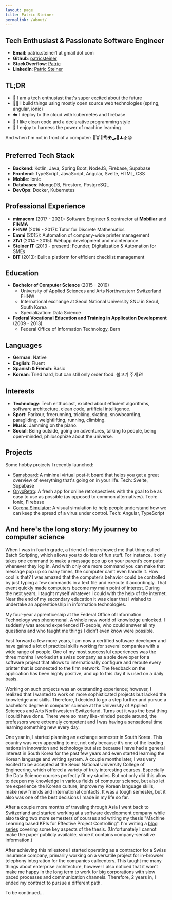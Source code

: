 ```yaml
---
layout: page
title: Patric Steiner
permalink: /about/
---
```


## Tech Enthusiast & Passionate Software Engineer
- **Email**: patric.steiner1 at gmail dot com
- **Github**: [patricsteiner](https://github.com/patricsteiner/)
- **StackOverflow**: [Patric](https://stackoverflow.com/users/4030765/patric)
- **LinkedIn**: [Patric Steiner](https://www.linkedin.com/in/patricsteiner/)

## TL;DR
- 🚀 I am a tech enthusiast that's super excited about the future
- 👨‍💻 I build things using mostly open source web technologies (spring, angular, ionic)
- ☁️ I deploy to the cloud with kubernetes and firebase
- 🔅 I like clean code and a declarative programming style
- 🤖 I enjoy to harness the power of machine learning

And when I'm not in front of a computer: 🏃🏋️🤸🪂🌍🛹🎹♟🏂😁

## Preferred Tech Stack
- **Backend**: Kotlin, Java, Spring Boot, NodeJS, Firebase, Supabase
- **Frontend**: TypeScript, JavaScript, Angular, Svelte, HTML, CSS
- **Mobile**: Ionic
- **Databases**: MongoDB, Firestore, PostgreSQL
- **DevOps**: Docker, Kubernetes

## Professional Experience
- **mimacom** (2017 - 2021): Software Engineer & contractor at **Mobiliar** and **FINMA**
- **FHNW** (2016 - 2017): Tutor for Discrete Mathematics
- **Emmi** (2015): Automation of company-wide printer management
- **ZIVI** (2014 - 2015): Webapp development and maintenance
- **Steiner IT** (2013 - present): Founder, Digitalization & Automation for SMEs
- **BIT** (2013): Built a platform for efficient checklist management

## Education
- **Bachelor of Computer Science** (2015 - 2019)
  - University of Applied Sciences and Arts Northwestern Switzerland FHNW
  - International exchange at Seoul National University SNU in Seoul, South Korea
  - Specialization: Data Science
- **Federal Vocational Education and Training in Application Development** (2009 - 2013)
  - Federal Office of Information Technology, Bern

## Languages
- **German**: Native
- **English**: Fluent
- **Spanish & French**: Basic
- **Korean**: Tried hard, but can still only order food. 불고기 주세요!

## Interests
- **Technology**: Tech enthusiast, excited about efficient algorithms, software architecture, clean code, artificial intelligence.
- **Sport**: Parkour, freerunning, tricking, skating, snowboarding, paragliding, weightlifting, running, climbing. 
- **Music**: Jamming on the piano.
- **Social**: Being outside, going on adventures, talking to people, being open-minded, philosophize about the universe.

## Projects
Some hobby projects I recently launched:
- [Samsboard](https://samsboard.vercel.app): A minimal virtual post-it board that helps you get a great overview of everything that's going on in your life. Tech: Svelte, Supabase
- [OnyxRetro](https://onyxretro.web.app/):  A fresh app for online retrospectives with the goal to be as easy to use as possible (as opposed to common alternatives). Tech: Ionic, Firebase
- [Corona Simulator](https://patricsteiner.github.io/corona-simulator/): A visual simulation to help people understand how we can keep the spread of a virus under control. Tech: Angular, TypeScript

## And here's the long story: My journey to computer science

When I was in fourth grade, a friend of mine showed me that thing called Batch Scripting, which allows you to do lots of fun stuff. For instance, it only takes one command to make a message pop up on your parent’s computer whenever they log in. And with only one more command you can make that message pop up so many times, the computer can’t even handle it. How cool is that? I was amazed that the computer’s behavior could be controlled by just typing a few commands in a text file and execute it accordingly. That event quickly made computers become my main point of interest. During the next years, I taught myself whatever I could with the help of the internet. Near the end of my secondary education it was clear that I wished to undertake an apprenticeship in information technologies. 

My four-year apprenticeship at the Federal Office of Information Technology was phenomenal. A whole new world of knowledge unlocked. I suddenly was around experienced IT-people, who could answer all my questions and who taught me things I didn’t even know were possible. 

Fast forward a few more years, I am now a certified software developer and have gained a lot of practical skills working for several companies with a wide range of people. One of my most successful experiences was the three months I worked at a swiss company as a sole developer for a software project that allows to internationally configure and reroute every printer that is connected to the firm network. The feedback on the application has been highly positive, and up to this day it is used on a daily basis.

Working on such projects was an outstanding experience; however, I realized that I wanted to work on more sophisticated projects but lacked the knowledge and skills. Therefore, I decided to go a step further and pursue a bachelor’s degree in computer science at the University of Applied Sciences and Arts Northwestern Switzerland. Turns out it was the best thing I could have done. There were so many like-minded people around, the professors were extremely competent and I was having a sensational time learning something new every day. 

One year in, I started planning an exchange semester in South Korea. This country was very appealing to me, not only because it’s one of the leading nations in innovation and technology but also because I have had a general interest in South Korea for the past few years and even started learning the Korean language and writing system. A couple months later, I was very excited to be accepted at the Seoul National University College of Engineering, which offered a variety of truly interesting courses. Especially the Data Science courses perfectly fit my studies. But not only did this allow to deepen my knowledge in various fields of computer science, but also let me experience the Korean culture, improve my Korean language skills, make new friends and international contacts. It was a tough semester, but it also was one of the best decisions I made in my life so far.

After a couple more months of traveling through Asia I went back to Switzerland and started working at a software development company while also taking two more semesters of courses and writing my thesis "Machine Learning based KPIs for Effective Project Controlling". I'm writing a [blog series](https://blog.mimacom.com/building-an-etl-pipeline-for-jira/) covering some key aspects of the thesis. (Unfortunately I cannot make the paper publicly available, since it contains company-sensitive information.)

After achieving this milestone I started operating as a contractor for a Swiss insurance company, primarily working on a versatile project for in-browser telephony integration for the companies callcenters. This taught me many things about enterprise architecture, however I also noticed that it won't make me happy in the long term to work for big corporations with slow paced processes and communication channels. Therefore, 2 years in, I ended my contract to pursue a different path.

<!-- There are just too many things yet to explore and try out. One of which is putting in some more effort in [side projects](https://github.com/patricsteiner/) and maybe make more out of it than just a mean to explore new technologies. -->

To be continued...
